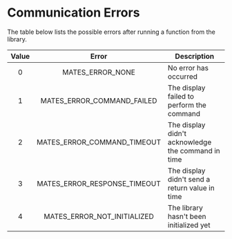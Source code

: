 # Communication Errors

The table below lists the possible errors after running a function from the library.

| Value | Error                         | Description                                        |
|:-----:|:-----------------------------:| -------------------------------------------------- |
| 0     | MATES_ERROR_NONE              | No error has occurred                              |
| 1     | MATES_ERROR_COMMAND_FAILED    | The display failed to perform the command          |
| 2     | MATES_ERROR_COMMAND_TIMEOUT   | The display didn't acknowledge the command in time |
| 3     | MATES_ERROR_RESPONSE_TIMEOUT  | The display didn't send a return value in time     |
| 4     | MATES_ERROR_NOT_INITIALIZED   | The library hasn't been initialized yet            |